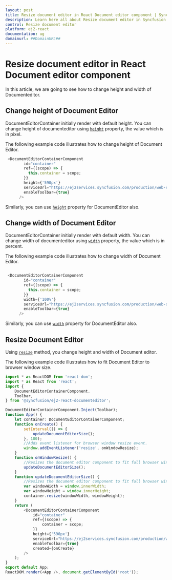 ```yaml
---
layout: post
title: Resize document editor in React Document editor component | Syncfusion
description: Learn here all about Resize document editor in Syncfusion React Document editor component of Syncfusion Essential JS 2 and more.
control: Resize document editor 
platform: ej2-react
documentation: ug
domainurl: ##DomainURL##
---
```


# Resize document editor in React Document editor component

In this article, we are going to see how to change height and width of Documenteditor.

## Change height of Document Editor

DocumentEditorContainer initially render with default height. You can change height of documenteditor using [`height`](https://ej2.syncfusion.com/react/documentation/api/document-editor-container/documentEditorContainerModel/#height) property, the value which is in pixel.

The following example code illustrates how to change height of Document Editor.

```ts
 <DocumentEditorContainerComponent
        id="container"
        ref={(scope) => {
          this.container = scope;
        }}
        height={'590px'}
        serviceUrl="https://ej2services.syncfusion.com/production/web-services/api/documenteditor/"
        enableToolbar={true}
      />
```

Similarly, you can use [`height`](https://ej2.syncfusion.com/react/documentation/api/document-editor/#height) property for DocumentEditor also.

## Change width of Document Editor

DocumentEditorContainer initially render with default width. You can change width of documenteditor using [`width`](https://ej2.syncfusion.com/react/documentation/api/document-editor-container/documentEditorContainerModel/#width) property, the value which is in percent.

The following example code illustrates how to change width of Document Editor.

```ts

 <DocumentEditorContainerComponent
        id="container"
        ref={(scope) => {
          this.container = scope;
        }}
        width={'100%'}
        serviceUrl="https://ej2services.syncfusion.com/production/web-services/api/documenteditor/"
        enableToolbar={true}
      />

```

Similarly, you can use [`width`](https://ej2.syncfusion.com/react/documentation/api/document-editor/#width) property for DocumentEditor also.

## Resize Document Editor

Using [`resize`](https://ej2.syncfusion.com/react/documentation/api/document-editor-container/#resize) method, you change height and width of Document editor.

The following example code illustrates how to fit Document Editor to browser window size.

```ts
import * as ReactDOM from 'react-dom';
import * as React from 'react';
import {
    DocumentEditorContainerComponent,
    Toolbar,
} from '@syncfusion/ej2-react-documenteditor';

DocumentEditorContainerComponent.Inject(Toolbar);
function App() {
    let container: DocumentEditorContainerComponent;
    function onCreate() {
        setInterval(() => {
            updateDocumentEditorSize();
        }, 100);
        //Adds event listener for browser window resize event.
        window.addEventListener('resize', onWindowResize);
    }
    function onWindowResize() {
        //Resizes the document editor component to fit full browser window automatically whenever the browser resized.
        updateDocumentEditorSize();
    }
    function updateDocumentEditorSize() {
        //Resizes the document editor component to fit full browser window.
        var windowWidth = window.innerWidth;
        var windowHeight = window.innerHeight;
        container.resize(windowWidth, windowHeight);
    }
    return (
        <DocumentEditorContainerComponent
            id="container"
            ref={(scope) => {
                container = scope;
            }}
            height={'590px'}
            serviceUrl="https://ej2services.syncfusion.com/production/web-services/api/documenteditor/"
            enableToolbar={true}
            created={onCreate}
        />
    );
}
export default App;
ReactDOM.render(<App />, document.getElementById('root'));
```
